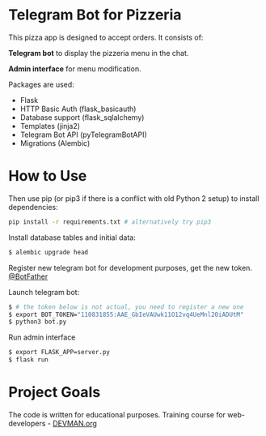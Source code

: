 # Telegram Bot for Pizzeria

This pizza app is designed to accept orders. It consists of:

**Telegram bot** to display the pizzeria menu in the chat.

**Admin interface** for menu modification.

Packages are used:

* Flask
* HTTP Basic Auth (flask_basicauth)
* Database support (flask_sqlalchemy)
* Templates (jinja2)
* Telegram Bot API (pyTelegramBotAPI)
* Migrations (Alembic)

# How to Use

Then use pip (or pip3 if there is a conflict with old Python 2 setup) to install dependencies:

```bash
pip install -r requirements.txt # alternatively try pip3
```

Install database tables and initial data:

```bash
$ alembic upgrade head
```

Register new telegram bot for development purposes, get the new token. [@BotFather](https://telegram.me/botfather)

Launch telegram bot:

```bash
$ # the token below is not actual, you need to register a new one
$ export BOT_TOKEN="110831855:AAE_GbIeVAUwk11O12vq4UeMnl20iADUtM"
$ python3 bot.py
```

Run admin interface

```bash
$ export FLASK_APP=server.py
$ flask run
```

# Project Goals

The code is written for educational purposes. Training course for web-developers - [DEVMAN.org](https://devman.org)
